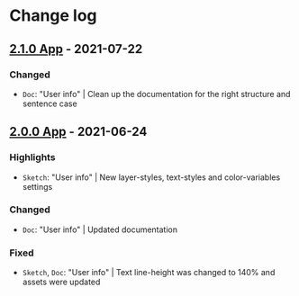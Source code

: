 # Change log

## [2.1.0 App](https://github.com/cake-hub/lidl-app-sketch/tree/v2.1.0) - 2021-07-22

### Changed

* `Doc`: "User info" | Clean up the documentation for the right structure and sentence case


## [2.0.0 App](https://github.com/cake-hub/lidl-app-sketch/tree/v2.0.0) - 2021-06-24

### Highlights

* `Sketch`: "User info" | New layer-styles, text-styles and color-variables settings

### Changed

* `Doc`: "User info" | Updated documentation

### Fixed

* `Sketch`, `Doc`: "User info" | Text line-height was changed to 140% and assets were updated
